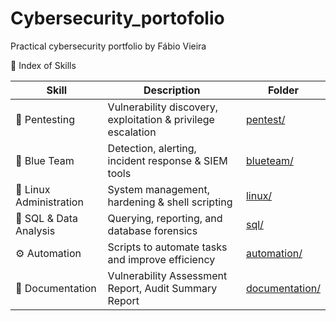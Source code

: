 # Cybersecurity_portofolio
Practical cybersecurity portfolio by Fábio Vieira



 🧩 Index of Skills

| Skill                    | Description                                                  | Folder                         |
|--------------------      |--------------------------------------------------------------|---------------------------------
| 🔴 Pentesting            | Vulnerability discovery, exploitation & privilege escalation | [pentest/](./pentest) |
| 🔵 Blue Team             | Detection, alerting, incident response & SIEM tools          | [blueteam/](./blueteam) |
| 🐧 Linux Administration  | System management, hardening & shell scripting               | [linux/](./linux) |
| 🧮 SQL & Data Analysis   | Querying, reporting, and database forensics                  | [sql/](./sql) |
| ⚙️ Automation            | Scripts to automate tasks and improve efficiency             | [automation/](./automation) |
| 📄 Documentation         | Vulnerability Assessment Report, Audit Summary Report        | [documentation/](./documentation)


